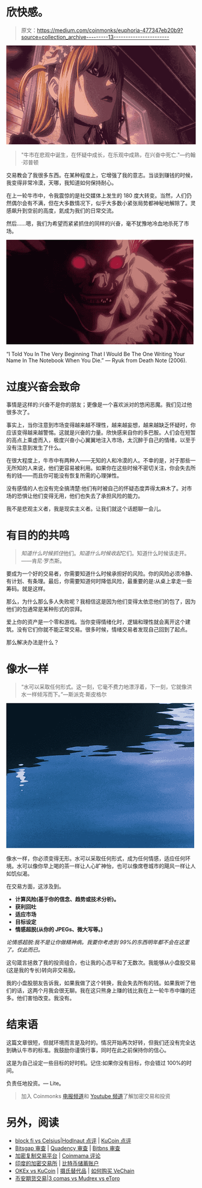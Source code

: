 # 欣快感。

> 原文：<https://medium.com/coinmonks/euphoria-477347eb20b9?source=collection_archive---------13----------------------->

![](img/9e57bad31de384ce050a0f30dfd63973.png)

> "牛市在悲观中诞生，在怀疑中成长，在乐观中成熟，在兴奋中死亡."—约翰·邓普顿

交易教会了我很多东西。在某种程度上，它增强了我的意志。当谈到赚钱的时候，我变得非常冷漠，天哪，我知道如何保持耐心。

在上一轮牛市中，令我震惊的是社交媒体上发生的 180 度大转变。当然，人们仍然偶尔会有不满，但在大多数情况下，似乎大多数小紧张局势都神秘地解除了。灵感飙升到空前的高度，氦成为我们的日常交流。

然后……嗯，我们为希望而紧紧抓住的同样的兴奋，毫不犹豫地冷血地杀死了市场。

![](img/f0491ebbb49c9cbf179fbfb7034da7c5.png)

“I Told You In The Very Beginning That I Would Be The One Writing Your Name In The Notebook When You Die.” — Ryuk from Death Note (2006).

# 过度兴奋会致命

事情是这样的:兴奋不是你的朋友；更像是一个喜欢派对的悠闲恶魔。我们见过他很多次了。

事实上，当你注意到市场变得越来越不理性，越来越妄想，越来越缺乏怀疑时，你应该变得越来越警惕。这就是兴奋的力量。欣快感来自你的多巴胺。人们会在短暂的高点上乘虚而入，极度兴奋小心翼翼地注入市场，太沉醉于自己的情绪，以至于没有注意到发生了什么。

在很大程度上，牛市中有两种人——无知的人和冷漠的人。不幸的是，对于那些一无所知的人来说，他们更容易被利用。如果你在这些时候不密切关注，你会失去所有的钱——而且你可能没有恢复所需的心理弹性。

没有感情的人也没有完全搞清楚:他们有时被自己的怀疑态度弄得太麻木了。对市场的恐惧让他们变得无用，他们也失去了承担风险的能力。

我不是悲观主义者，我是现实主义者。让我们就这个话题聊一会儿。

# 有目的的共鸣

> *知道什么时候抓住*他们。*知道什么时候收起*它们。知道什么时候该走开。——肯尼·罗杰斯。

要成为一个好的交易者，你需要知道什么时候承担好的风险。你的风险必须冷静、有计划、有条理。最后，你需要知道何时降低风险，最重要的是:从桌上拿走一些筹码。就是这样。

那么，为什么那么多人失败呢？我相信这是因为他们变得太依恋他们的包了，因为他们的包通常是某种形式的崇拜。

爱上你的资产是一个零和游戏。当你变得情绪化时，逻辑和理性就会离开这个建筑。没有它们你就不能正常交易。很多时候，情绪交易者发现自己回到了起点。

那么解决办法是什么？

# 像水一样

> “水可以采取任何形式。这一刻，它毫不费力地漂浮着，下一刻，它就像洪水一样倾泻而下。”—斯派克·斯皮格尔

![](img/5429283933fdeea0fde5db862231c481.png)

像水一样，你必须变得无形。水可以采取任何形式，成为任何情感，适应任何环境。水可以像你早上喝的茶一样让人心旷神怡，也可以像席卷城市的飓风一样让人如饥似渴。

在交易方面，这涉及到。

*   **计算风险(基于你的信念、趋势或技术分析)。**
*   **获利回吐**
*   **适应市场**
*   **目标设定**
*   **情感超脱(从你的 JPEGs、微大写等。)**

*论情感超脱:我不是让你做精神病。我要你考虑到 99%的东西明年都不会在这里了。仅此而已。*

这句箴言拯救了我的投资组合，也让我的心态平和了无数次。我能够从小盘股交易(这是我的专长)转向非交易股。

我的小盘股朋友告诉我，如果我做了这个转换，我会失去所有的钱。如果我听了他们的话，这两个月我会很无聊。我在这只熊身上赚的钱比我在上一轮牛市中赚的还多。他们害怕改变。我没有。

# 结束语

这篇文章很短，但就环境而言是及时的。情况开始再次好转，但我们还没有完全达到确认牛市的标准。我鼓励你谨慎行事，同时在此之前保持你的信心。

这是为自己设定一些目标的好时机。记住:如果你没有目标，你会错过 100%的时间。

负责任地投资。— Lite。

> 加入 Coinmonks [电报频道](https://t.me/coincodecap)和 [Youtube 频道](https://www.youtube.com/c/coinmonks/videos)了解加密交易和投资

# 另外，阅读

*   [block fi vs Celsius](/coinmonks/blockfi-vs-celsius-vs-hodlnaut-8a1cc8c26630)|[Hodlnaut 点评](/coinmonks/hodlnaut-review-best-way-to-hodl-is-to-earn-interest-on-your-bitcoin-6658a8c19edf) | [KuCoin 点评](https://coincodecap.com/kucoin-review)
*   [Bitsgap 审查](/coinmonks/bitsgap-review-a-crypto-trading-bot-that-makes-easy-money-a5d88a336df2) | [Quadency 审查](/coinmonks/quadency-review-a-crypto-trading-automation-platform-3068eaa374e1) | [Bitbns 审查](/coinmonks/bitbns-review-38256a07e161)
*   [加密复制交易平台](/coinmonks/top-10-crypto-copy-trading-platforms-for-beginners-d0c37c7d698c) | [Coinmama 评论](/coinmonks/coinmama-review-ace5641bde6e)
*   [印度的加密交易所](/coinmonks/bitcoin-exchange-in-india-7f1fe79715c9) | [比特币储蓄账户](/coinmonks/bitcoin-savings-account-e65b13f92451)
*   [OKEx vs KuCoin](https://coincodecap.com/okex-kucoin) | [摄氏替代品](https://coincodecap.com/celsius-alternatives) | [如何购买 VeChain](https://coincodecap.com/buy-vechain)
*   [币安期货交易](https://coincodecap.com/binance-futures-trading)|[3 comas vs Mudrex vs eToro](https://coincodecap.com/mudrex-3commas-etoro)